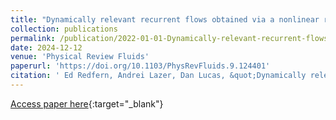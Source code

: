 ```yaml
---
title: "Dynamically relevant recurrent flows obtained via a nonlinear recurrence function from two-dimensional turbulence"
collection: publications
permalink: /publication/2022-01-01-Dynamically-relevant-recurrent-flows
date: 2024-12-12
venue: 'Physical Review Fluids'
paperurl: 'https://doi.org/10.1103/PhysRevFluids.9.124401'
citation: ' Ed Redfern, Andrei Lazer, Dan Lucas, &quot;Dynamically relevant recurrent flows obtained via a nonlinear recurrence function from two-dimensional turbulence &quot; Phys. Rev. Fluids **9**, 124401.'
---
```

[Access paper here](https://doi.org/10.1103/PhysRevFluids.9.124401){:target="_blank"}

